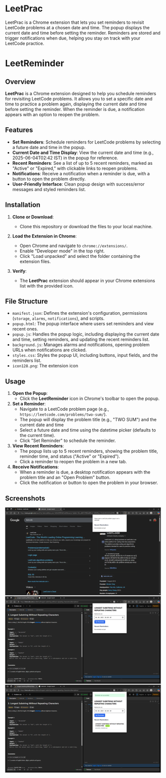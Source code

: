 # LeetPrac
LeetPrac is a Chrome extension that lets you set reminders to revisit LeetCode problems at a chosen date and time. The popup displays the current date and time before setting the reminder. Reminders are stored and trigger notifications when due, helping you stay on track with your LeetCode practice.

# LeetReminder

## Overview

**LeetPrac** is a Chrome extension designed to help you schedule reminders for revisiting LeetCode problems. It allows you to set a specific date and time to practice a problem again, displaying the current date and time before setting the reminder. When the reminder is due, a notification appears with an option to reopen the problem.

## Features

- **Set Reminders**: Schedule reminders for LeetCode problems by selecting a future date and time in the popup.
- **Current Date and Time Display**: View the current date and time (e.g., 2025-06-04T02:42 IST) in the popup for reference.
- **Recent Reminders**: See a list of up to 5 recent reminders, marked as "Active" or "Expired," with clickable links to reopen problems.
- **Notifications**: Receive a notification when a reminder is due, with a button to open the problem directly.
- **User-Friendly Interface**: Clean popup design with success/error messages and styled reminders list.

## Installation

1. **Clone or Download**:
   - Clone this repository or download the files to your local machine.

2. **Load the Extension in Chrome**:
   - Open Chrome and navigate to `chrome://extensions/`.
   - Enable "Developer mode" in the top right.
   - Click "Load unpacked" and select the folder containing the extension files.
3. **Verify**:
   - The **LeetPrac** extension should appear in your Chrome extensions list with the provided icon.

## File Structure

- `manifest.json`: Defines the extension's configuration, permissions (`storage`, `alarms`, `notifications`), and scripts.
- `popup.html`: The popup interface where users set reminders and view recent ones.
- `popup.js`: Handles the popup logic, including displaying the current date and time, setting reminders, and updating the recent reminders list.
- `background.js`: Manages alarms and notifications, opening problem URLs when notifications are clicked.
- `styles.css`: Styles the popup UI, including buttons, input fields, and the reminders list.
- `icon128.png`: The extension icon 

## Usage

1. **Open the Popup**:
   - Click the **LeetReminder** icon in Chrome's toolbar to open the popup.
2. **Set a Reminder**:
   - Navigate to a LeetCode problem page (e.g., `https://leetcode.com/problems/two-sum/`).
   - The popup will display the problem title (e.g., "TWO SUM") and the current date and time
   - Select a future date and time using the datetime picker (defaults to the current time).
   - Click "Set Reminder" to schedule the reminder.
3. **View Recent Reminders**:
   - The popup lists up to 5 recent reminders, showing the problem title, reminder time, and status ("Active" or "Expired").
   - Click a reminder to reopen the problem in a new tab.
4. **Receive Notifications**:
   - When a reminder is due, a desktop notification appears with the problem title and an "Open Problem" button.
   - Click the notification or button to open the problem in your browser.

## Screenshots
![When extension is used on any website other LeetCode](https://raw.githubusercontent.com/AkarshRastogi/LeetPrac/main/img/extension_not_on_LC.png)
![When extension is used on LeetCode](https://raw.githubusercontent.com/AkarshRastogi/LeetPrac/main/img/extension_on_LC.png)
![Reminder Setup](https://raw.githubusercontent.com/AkarshRastogi/LeetPrac/main/img/reminder_setup.png)